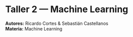# Taller 2 — Machine Learning  
**Autores:** Ricardo Cortes & Sebastián Castellanos  
**Materia:** Machine Learning
